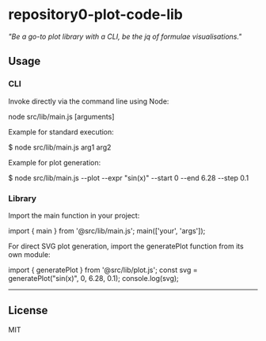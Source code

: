 # repository0-plot-code-lib

_"Be a go-to plot library with a CLI, be the jq of formulae visualisations."_

## Usage

### CLI

Invoke directly via the command line using Node:

  node src/lib/main.js [arguments]

Example for standard execution:

  $ node src/lib/main.js arg1 arg2

Example for plot generation:

  $ node src/lib/main.js --plot --expr "sin(x)" --start 0 --end 6.28 --step 0.1

### Library

Import the main function in your project:

  import { main } from '@src/lib/main.js';
  main(['your', 'args']);

For direct SVG plot generation, import the generatePlot function from its own module:

  import { generatePlot } from '@src/lib/plot.js';
  const svg = generatePlot("sin(x)", 0, 6.28, 0.1);
  console.log(svg);

---

## License

MIT
